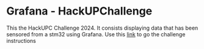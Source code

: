 
# Grafana - HackUPChallenge
This the HackUPC Challenge 2024. It consists displaying data that has been sensored from a stm32 using Grafana. Use this [link](https://github.com/grafana/hackupc/tree/main) to go the challenge instructions
